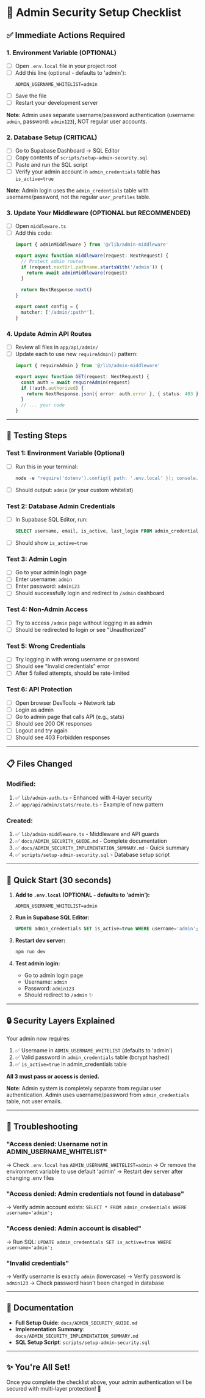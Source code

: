 # 🔐 Admin Security Setup Checklist

## ✅ Immediate Actions Required

### 1. Environment Variable (OPTIONAL)
- [ ] Open `.env.local` file in your project root
- [ ] Add this line (optional - defaults to 'admin'):
  ```
  ADMIN_USERNAME_WHITELIST=admin
  ```
- [ ] Save the file
- [ ] Restart your development server

**Note**: Admin uses separate username/password authentication (username: `admin`, password: `admin123`), NOT regular user accounts.

### 2. Database Setup (CRITICAL)
- [ ] Go to Supabase Dashboard → SQL Editor
- [ ] Copy contents of `scripts/setup-admin-security.sql`
- [ ] Paste and run the SQL script
- [ ] Verify your admin account in `admin_credentials` table has `is_active=true`

**Note**: Admin login uses the `admin_credentials` table with username/password, not the regular `user_profiles` table.

### 3. Update Your Middleware (OPTIONAL but RECOMMENDED)
- [ ] Open `middleware.ts`
- [ ] Add this code:
  ```typescript
  import { adminMiddleware } from '@/lib/admin-middleware'
  
  export async function middleware(request: NextRequest) {
    // Protect admin routes
    if (request.nextUrl.pathname.startsWith('/admin')) {
      return await adminMiddleware(request)
    }
    
    return NextResponse.next()
  }
  
  export const config = {
    matcher: ['/admin/:path*'],
  }
  ```

### 4. Update Admin API Routes
- [ ] Review all files in `app/api/admin/`
- [ ] Update each to use new `requireAdmin()` pattern:
  ```typescript
  import { requireAdmin } from '@/lib/admin-middleware'
  
  export async function GET(request: NextRequest) {
    const auth = await requireAdmin(request)
    if (!auth.authorized) {
      return NextResponse.json({ error: auth.error }, { status: 403 })
    }
    // ... your code
  }
  ```

---

## 🧪 Testing Steps

### Test 1: Environment Variable (Optional)
- [ ] Run this in your terminal:
  ```powershell
  node -e "require('dotenv').config({ path: '.env.local' }); console.log(process.env.ADMIN_USERNAME_WHITELIST || 'admin (default)')"
  ```
- [ ] Should output: `admin` (or your custom whitelist)

### Test 2: Database Admin Credentials
- [ ] In Supabase SQL Editor, run:
  ```sql
  SELECT username, email, is_active, last_login FROM admin_credentials WHERE username = 'admin';
  ```
- [ ] Should show `is_active=true`

### Test 3: Admin Login
- [ ] Go to your admin login page
- [ ] Enter username: `admin`
- [ ] Enter password: `admin123`
- [ ] Should successfully login and redirect to `/admin` dashboard

### Test 4: Non-Admin Access
- [ ] Try to access `/admin` page without logging in as admin
- [ ] Should be redirected to login or see "Unauthorized"

### Test 5: Wrong Credentials
- [ ] Try logging in with wrong username or password
- [ ] Should see "Invalid credentials" error
- [ ] After 5 failed attempts, should be rate-limited

### Test 6: API Protection
- [ ] Open browser DevTools → Network tab
- [ ] Login as admin
- [ ] Go to admin page that calls API (e.g., stats)
- [ ] Should see 200 OK responses
- [ ] Logout and try again
- [ ] Should see 403 Forbidden responses

---

## 📋 Files Changed

### Modified:
1. ✅ `lib/admin-auth.ts` - Enhanced with 4-layer security
2. ✅ `app/api/admin/stats/route.ts` - Example of new pattern

### Created:
1. ✅ `lib/admin-middleware.ts` - Middleware and API guards
2. ✅ `docs/ADMIN_SECURITY_GUIDE.md` - Complete documentation
3. ✅ `docs/ADMIN_SECURITY_IMPLEMENTATION_SUMMARY.md` - Quick summary
4. ✅ `scripts/setup-admin-security.sql` - Database setup script

---

## 🎯 Quick Start (30 seconds)

1. **Add to `.env.local` (OPTIONAL - defaults to 'admin'):**
   ```
   ADMIN_USERNAME_WHITELIST=admin
   ```

2. **Run in Supabase SQL Editor:**
   ```sql
   UPDATE admin_credentials SET is_active=true WHERE username='admin';
   ```

3. **Restart dev server:**
   ```powershell
   npm run dev
   ```

4. **Test admin login:**
   - Go to admin login page
   - Username: `admin`
   - Password: `admin123`
   - Should redirect to `/admin` ✨

---

## 🔒 Security Layers Explained

Your admin now requires:
1. ✅ Username in `ADMIN_USERNAME_WHITELIST` (defaults to 'admin')
2. ✅ Valid password in `admin_credentials` table (bcrypt hashed)
3. ✅ `is_active=true` in admin_credentials table

**All 3 must pass or access is denied.**

**Note**: Admin system is completely separate from regular user authentication. Admin uses username/password from `admin_credentials` table, not user emails.

---

## 🚨 Troubleshooting

### "Access denied: Username not in ADMIN_USERNAME_WHITELIST"
→ Check `.env.local` has `ADMIN_USERNAME_WHITELIST=admin`
→ Or remove the environment variable to use default 'admin'
→ Restart dev server after changing .env files

### "Access denied: Admin credentials not found in database"
→ Verify admin account exists: `SELECT * FROM admin_credentials WHERE username='admin';`

### "Access denied: Admin account is disabled"
→ Run SQL: `UPDATE admin_credentials SET is_active=true WHERE username='admin';`

### "Invalid credentials"
→ Verify username is exactly `admin` (lowercase)
→ Verify password is `admin123`
→ Check password hasn't been changed in database

---

## 📖 Documentation

- **Full Setup Guide**: `docs/ADMIN_SECURITY_GUIDE.md`
- **Implementation Summary**: `docs/ADMIN_SECURITY_IMPLEMENTATION_SUMMARY.md`
- **SQL Setup Script**: `scripts/setup-admin-security.sql`

---

## ✨ You're All Set!

Once you complete the checklist above, your admin authentication will be secured with multi-layer protection! 🎉
